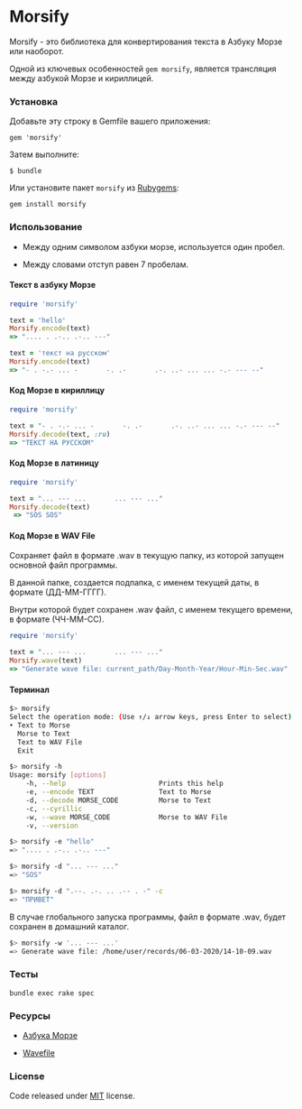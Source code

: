 # Morsify
Morsify - это библиотека для конвертирования текста в Азбуку Морзе или наоборот.

Одной из ключевых особенностей `gem morsify`, является трансляция между азбукой Морзе и кириллицей.

### Установка

Добавьте эту строку в Gemfile вашего приложения:

```
gem 'morsify'
```

Затем выполните:

```
$ bundle
```

Или установите пакет  `morsify` из [Rubygems](https://rubygems.org/gems/morsify):

```
gem install morsify
```

### Использование

* Между одним символом азбуки морзе, используется один пробел. 

* Между словами отступ равен 7 пробелам.

#### Текст в азбуку Морзе

```ruby
require 'morsify'

text = 'hello'
Morsify.encode(text)
=> ".... . .-.. .-.. ---"

text = 'текст на русском'
Morsify.encode(text)
=> "- . -.- ... -       -. .-       .-. ..- ... ... -.- --- --"
```

#### Код Морзе в кириллицу

```ruby
require 'morsify'

text = "- . -.- ... -       -. .-       .-. ..- ... ... -.- --- --"
Morsify.decode(text, :ru)
=> "ТЕКСТ НА РУССКОМ"
```

#### Код Морзе в латиницу

```ruby
require 'morsify'

text = "... --- ...       ... --- ..."
Morsify.decode(text)
 => "SOS SOS"
```

#### Код Морзе в WAV File

Сохраняет файл в формате .wav в текущую папку, из которой запущен основной файл программы. 

В данной папке, создается подпапка, с именем текущей даты, в формате (ДД-ММ-ГГГГ).

Внутри которой будет сохранен .wav файл,  с именем текущего времени, в формате (ЧЧ-ММ-СС).

```ruby
require 'morsify'

text = "... --- ...       ... --- ..."
Morsify.wave(text)
=> "Generate wave file: current_path/Day-Month-Year/Hour-Min-Sec.wav"
```

#### Терминал

```bash
$> morsify
Select the operation mode: (Use ↑/↓ arrow keys, press Enter to select)
‣ Text to Morse
  Morse to Text
  Text to WAV File
  Exit
```

```bash
$> morsify -h
Usage: morsify [options]
    -h, --help                       Prints this help
    -e, --encode TEXT                Text to Morse
    -d, --decode MORSE_CODE          Morse to Text
    -c, --cyrillic
    -w, --wave MORSE_CODE            Morse to WAV File
    -v, --version
```

```bash
$> morsify -e "hello"      
=> ".... . .-.. .-.. ---"

$> morsify -d "... --- ..."
=> "SOS"

$> morsify -d ".--. .-. .. .-- . -" -c
=> "ПРИВЕТ"
```

В случае глобального запуска программы, файл в формате .wav, будет сохранен в домашний каталог.

```bash
$> morsify -w '... --- ...'
=> Generate wave file: /home/user/records/06-03-2020/14-10-09.wav
```

### Тесты

```
bundle exec rake spec
```

### Ресурсы

* [Азбука Морзе](https://ru.wikipedia.org/wiki/%D0%90%D0%B7%D0%B1%D1%83%D0%BA%D0%B0_%D0%9C%D0%BE%D1%80%D0%B7%D0%B5)

* [Wavefile](https://github.com/jstrait/wavefile)

### License

Code released under [MIT](https://github.com/dionixs/ttt-cli/blob/master/LICENSE) license.
